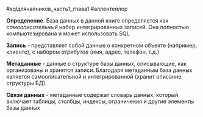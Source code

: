 #sqlдлячайников_часть1_глава1 #аллентейлор

**Определение**. База данных в данной книге определяется как *самоописательный* набор интегрированных записей. Она полностью компьютезирована и может использовать SQL

**Запись** - представляет собой данные о конкретном объекте (например, клиенте), с набором *атрибутов* (имя, адрес, телефон, т.д.)

**Метаданные** - данные о структуре базы данных, описывающие, как организованы и хранятся записи. Благодаря метаданным база данных является самоописательной и интегрированной (хранит описание структуры БД).

**Связи данных** - метаданные содержат словарь данных, который включает таблицы, столбцы, индексы, ограничения и другие элементы базы данных